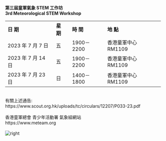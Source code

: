 

<B>第三屆童軍氣象 STEM 工作坊</B>
<br>
<B>3rd Meteorological STEM Workshop</B>
<br>
<table>
<tr><td><B>日 期</B></td><td><B>星 期</B></td><td><B>時 間</B></td><td><B>地 點</B></td>
</tr>
<tr><td>2023 年 7 月 7 日 </td><td>五 </td><td>1900－2200 </td><td>香港童軍中心 RM1109</td></tr>
<tr><td>2023 年 7 月 14 日 </td><td>五 </td><td>1900－2200 </td><td>香港童軍中心 RM1109</td></tr>
<tr><td>2023 年 7 月 23 日 </td><td>日 </td><td>1400－1800 </td><td>香港童軍中心 RM1109</td></tr>
</table>
<br>
有關上述通告:<br>
https://www.scout.org.hk/uploads/tc/circulars/12207/P033-23.pdf
<BR><BR>
香港童軍總會 青少年活動署 氣象組網站<BR>
https://www.meteam.org
<BR><BR>
<img src="https://www.meteam.org/1st_STEM2022/GithubWebpage/meteamlogoa.png" alt="right">
